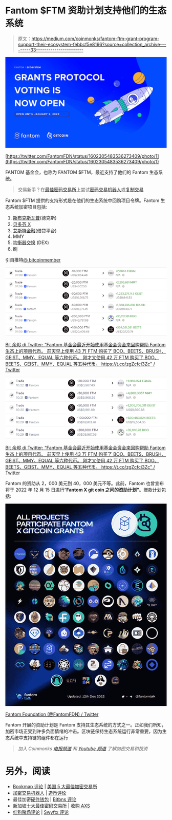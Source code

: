 # Fantom $FTM 资助计划支持他们的生态系统

> 原文：<https://medium.com/coinmonks/fantom-ftm-grant-program-support-their-ecosystem-febbcf5e8196?source=collection_archive---------33----------------------->

![](img/ab4a05926f3e4818292faf3ad70c3a88.png)

[https://twitter.com/FantomFDN/status/1602305483536273409/photo/1](https://twitter.com/FantomFDN/status/1602305483536273409/photo/1)

FANTOM 基金会，也称为 FANTOM $FTM，最近支持了他们的 Fantom 生态系统。

> 交易新手？在[最佳密码交易所](/coinmonks/crypto-exchange-dd2f9d6f3769)上尝试[密码交易机器人](/coinmonks/crypto-trading-bot-c2ffce8acb2a)或[复制交易](/coinmonks/top-10-crypto-copy-trading-platforms-for-beginners-d0c37c7d698c)

Fantom $FTM 提供的支持形式是在他们的生态系统中回购项目令牌。Fantom 生态系统加密项目包括:

1.  [斯布克斯瓦普](https://defillama.com/protocol/spookyswap)(德克斯)
2.  [贝多芬 X](https://defillama.com/protocol/beethoven-x)
3.  [艾斯特金融](https://defillama.com/protocol/geist-finance)(借贷平台)
4.  MMY
5.  [均衡器交换](https://defillama.com/protocol/equalizer-exchange) (DEX)
6.  刷

引自推特[@ bitcoinmember](http://twitter.com/BitcoinEmber)

![](img/5ee2c7306160e0314e8fd64b32ce4a2b.png)

[Bit 余烬 di Twitter: “Fantom 基金会最近开始使用基金会资金来回购帮助 Fantom 生态上的项目代币。 前天早上使用 43 万 FTM 购买了 BOO、BEETS、BRUSH、GEIST、MMY、EQUAL 等六种代币。 刚才又使用 42 万 FTM 购买了 BOO、BEETS、GEIST、MMY、EQUAL 等五种代币。 https://t.co/zgZcfci3Zc" / Twitter](https://twitter.com/BitcoinEmber/status/1608295663414149122/photo/1)

![](img/d62b55b8165f718b20d6d69ffb1c0032.png)

[Bit 余烬 di Twitter: “Fantom 基金会最近开始使用基金会资金来回购帮助 Fantom 生态上的项目代币。 前天早上使用 43 万 FTM 购买了 BOO、BEETS、BRUSH、GEIST、MMY、EQUAL 等六种代币。 刚才又使用 42 万 FTM 购买了 BOO、BEETS、GEIST、MMY、EQUAL 等五种代币。 https://t.co/zgZcfci3Zc" / Twitter](https://twitter.com/BitcoinEmber/status/1608295663414149122/photo/2)

Fantom 的资助从 2，000 美元到 40，000 美元不等。此前，Fantom 也曾宣布将于 2022 年 12 月 15 日进行“**Fantom X git coin 之间的资助计划”**。赠款计划包括:

![](img/022aee8f59a9bdb62090b23b03bb5b6a.png)

[Fantom Foundation (@FantomFDN) / Twitter](https://twitter.com/FantomFDN)

Fantom 开展的资助计划是 Fantom 支持其生态系统的方式之一。正如我们所知，加密市场正受到许多负面情绪的冲击。区块链保持生态系统运行非常重要，因为生态系统中支持链的组件都在运行

> *加入 Coinmonks* [*电报频道*](https://t.me/coincodecap) *和* [*Youtube 频道*](https://www.youtube.com/c/coinmonks/videos) *了解加密交易和投资*

# 另外，阅读

*   [Bookmap 评论](https://coincodecap.com/bookmap-review-2021-best-trading-software) | [美国 5 大最佳加密交易所](https://coincodecap.com/crypto-exchange-usa)
*   [加密交易机器人](/coinmonks/crypto-trading-bot-c2ffce8acb2a) | [造币评论](https://coincodecap.com/coingate-review)
*   最佳加密[硬件钱包](/coinmonks/hardware-wallets-dfa1211730c6) | [Bitbns 评论](/coinmonks/bitbns-review-38256a07e161)
*   [新加坡十大最佳密码交易所](https://coincodecap.com/crypto-exchange-in-singapore) | [收购 AXS](https://coincodecap.com/buy-axs-token)
*   [红狗赌场评论](https://coincodecap.com/red-dog-casino-review) | [Swyftx 评论](https://coincodecap.com/swyftx-review)
